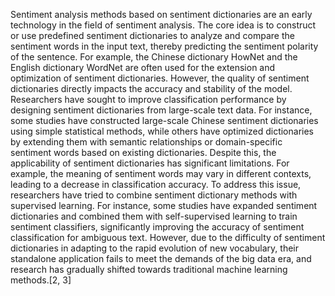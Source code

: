 
Sentiment analysis methods based on sentiment dictionaries are an early technology in the field of sentiment analysis. The core idea is to construct or use predefined sentiment dictionaries to analyze and compare the sentiment words in the input text, thereby predicting the sentiment polarity of the sentence. For example, the Chinese dictionary HowNet and the English dictionary WordNet are often used for the extension and optimization of sentiment dictionaries. However, the quality of sentiment dictionaries directly impacts the accuracy and stability of the model. Researchers have sought to improve classification performance by designing sentiment dictionaries from large-scale text data. For instance, some studies have constructed large-scale Chinese sentiment dictionaries using simple statistical methods, while others have optimized dictionaries by extending them with semantic relationships or domain-specific sentiment words based on existing dictionaries. Despite this, the applicability of sentiment dictionaries has significant limitations. For example, the meaning of sentiment words may vary in different contexts, leading to a decrease in classification accuracy. To address this issue, researchers have tried to combine sentiment dictionary methods with supervised learning. For instance, some studies have expanded sentiment dictionaries and combined them with self-supervised learning to train sentiment classifiers, significantly improving the accuracy of sentiment classification for ambiguous text. However, due to the difficulty of sentiment dictionaries in adapting to the rapid evolution of new vocabulary, their standalone application fails to meet the demands of the big data era, and research has gradually shifted towards traditional machine learning methods.[2, 3]

